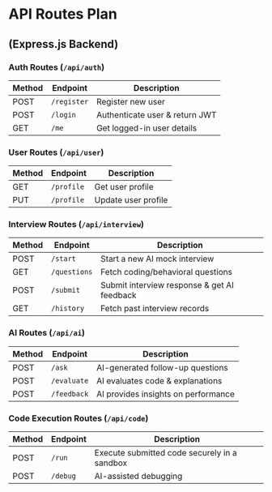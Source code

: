# API Routes Plan

## (Express.js Backend)

### **Auth Routes (`/api/auth`)**

| Method | Endpoint      | Description |
|--------|--------------|-------------|
| POST   | `/register`  | Register new user |
| POST   | `/login`     | Authenticate user & return JWT |
| GET    | `/me`        | Get logged-in user details |

### **User Routes (`/api/user`)**
    
| Method | Endpoint      | Description |
|--------|--------------|-------------|
| GET    | `/profile`   | Get user profile |
| PUT    | `/profile`   | Update user profile |

### **Interview Routes (`/api/interview`)**

| Method | Endpoint      | Description |
|--------|--------------|-------------|
| POST   | `/start`     | Start a new AI mock interview |
| GET    | `/questions` | Fetch coding/behavioral questions |
| POST   | `/submit`    | Submit interview response & get AI feedback |
| GET    | `/history`   | Fetch past interview records |

### **AI Routes (`/api/ai`)**

| Method | Endpoint      | Description |
|--------|--------------|-------------|
| POST   | `/ask`       | AI-generated follow-up questions |
| POST   | `/evaluate`  | AI evaluates code & explanations |
| POST   | `/feedback`  | AI provides insights on performance |

### **Code Execution Routes (`/api/code`)**

| Method | Endpoint      | Description |
|--------|--------------|-------------|
| POST   | `/run`       | Execute submitted code securely in a sandbox |
| POST   | `/debug`     | AI-assisted debugging |
